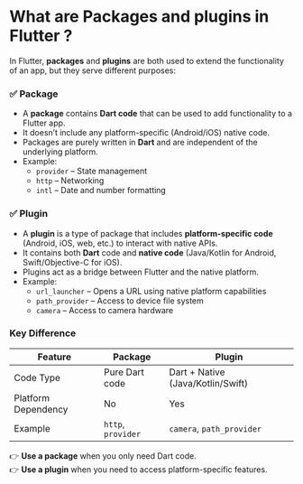 # What are Packages and plugins in Flutter ?

In Flutter, **packages** and **plugins** are both used to extend the functionality of an app, but they serve different purposes:

### ✅ **Package**  
- A **package** contains **Dart code** that can be used to add functionality to a Flutter app.  
- It doesn’t include any platform-specific (Android/iOS) native code.  
- Packages are purely written in **Dart** and are independent of the underlying platform.  
- Example:  
   - `provider` – State management  
   - `http` – Networking  
   - `intl` – Date and number formatting  

### ✅ **Plugin**  
- A **plugin** is a type of package that includes **platform-specific code** (Android, iOS, web, etc.) to interact with native APIs.  
- It contains both **Dart** code and **native code** (Java/Kotlin for Android, Swift/Objective-C for iOS).  
- Plugins act as a bridge between Flutter and the native platform.  
- Example:  
   - `url_launcher` – Opens a URL using native platform capabilities  
   - `path_provider` – Access to device file system  
   - `camera` – Access to camera hardware  

### **Key Difference**  
| Feature | Package | Plugin |  
|---------|---------|--------|  
| Code Type | Pure Dart code | Dart + Native (Java/Kotlin/Swift) |  
| Platform Dependency | No | Yes |  
| Example | `http`, `provider` | `camera`, `path_provider` |  

👉 **Use a package** when you only need Dart code.  
👉 **Use a plugin** when you need to access platform-specific features.  
